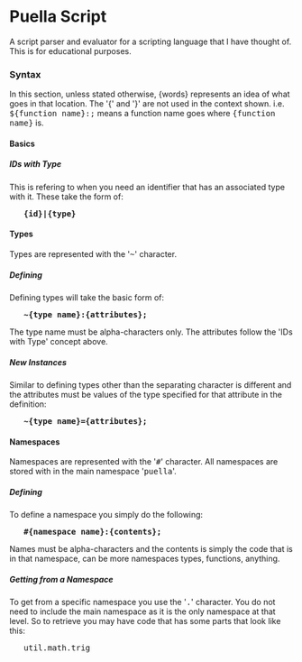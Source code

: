 # Puella Script
A script parser and evaluator for a scripting language that I have thought of. This is for educational purposes.

### Syntax

<p>In this section, unless stated otherwise, {words} represents an idea of what goes in that location. The '{' and '}'
are not used in the context shown. i.e. <tt>${function name}:;</tt> means a function name goes where 
<tt>{function name}</tt> is.</p>

#### Basics

##### IDs with Type

<p>This is refering to when you need an identifier that has an associated type with it. These take the form of:
<br><pre>   <b><tt>{id}|{type}</tt></b></pre></p>

#### Types

<p>Types are represented with the '<tt>~</tt>' character.</p>

##### Defining

<p>Defining types will take the basic form of: <br><pre>   <b><tt>~{type name}:{attributes};</tt></b></pre></p>
<p>The type name must be alpha-characters only. The attributes follow the 'IDs with Type' concept above.</p>

##### New Instances

<p>Similar to defining types other than the separating character is different and the attributes must be values 
of the type specified for that attribute in the definition:
<br><pre>   <b><tt>~{type name}={attributes};</tt></b></pre></p>

#### Namespaces

<p>Namespaces are represented with the '<tt>#</tt>' character. All namespaces are stored with in the 
main namespace '<tt>puella</tt>'.</p>

##### Defining

<p>To define a namespace you simply do the following:
<br><pre>   <b><tt>#{namespace name}:{contents};</tt></b></pre></p></p>
<p>Names must be alpha-characters and the contents is simply the code that is in that namespace, 
can be more namespaces types, functions, anything.</p>

##### Getting from a Namespace

<p>To get from a specific namespace you use the '<tt>.</tt>' character. You do not need to include the main namespace
as it is the only namespace at that level. So to retrieve you may have code that has some parts that look like this:
<br><pre>   util.math.trig</pre></p>
